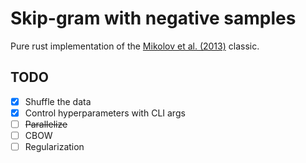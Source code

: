 # Skip-gram with negative samples

Pure rust implementation of the [Mikolov et al. (2013)](https://arxiv.org/abs/1301.3781) classic.

## TODO

- [x] Shuffle the data
- [x] Control hyperparameters with CLI args
- [ ] ~~Parallelize~~
- [ ] CBOW
- [ ] Regularization

